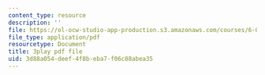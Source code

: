 ```yaml
---
content_type: resource
description: ''
file: https://ol-ocw-studio-app-production.s3.amazonaws.com/courses/6-01sc-introduction-to-electrical-engineering-and-computer-science-i-spring-2011/3d88a054deef4f8beba7f06c88abea35_UGdXwvB6K-w.pdf
file_type: application/pdf
resourcetype: Document
title: 3play pdf file
uid: 3d88a054-deef-4f8b-eba7-f06c88abea35
---
```

